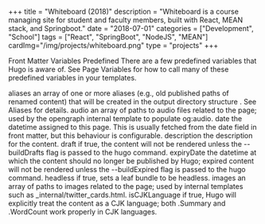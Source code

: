 +++
title = "Whiteboard (2018)"
description = "Whiteboard is a course managing site for student and faculty members, built with React, MEAN stack, and Springboot."
date = "2018-07-01"
categories = ["Development", "School"]
tags = ["React", "SpringBoot", "NodeJS", "MEAN"]
cardImg="/img/projects/whiteboard.png"
type = "projects"
+++

Front Matter Variables 
Predefined 
There are a few predefined variables that Hugo is aware of. See Page Variables for how to call many of these predefined variables in your templates.

aliases
an array of one or more aliases (e.g., old published paths of renamed content) that will be created in the output directory structure . See Aliases for details.
audio
an array of paths to audio files related to the page; used by the opengraph internal template to populate og:audio.
date
the datetime assigned to this page. This is usually fetched from the date field in front matter, but this behaviour is configurable.
description
the description for the content.
draft
if true, the content will not be rendered unless the --buildDrafts flag is passed to the hugo command.
expiryDate
the datetime at which the content should no longer be published by Hugo; expired content will not be rendered unless the --buildExpired flag is passed to the hugo command.
headless
if true, sets a leaf bundle to be headless.
images
an array of paths to images related to the page; used by internal templates such as _internal/twitter_cards.html.
isCJKLanguage
if true, Hugo will explicitly treat the content as a CJK language; both .Summary and .WordCount work properly in CJK languages.

